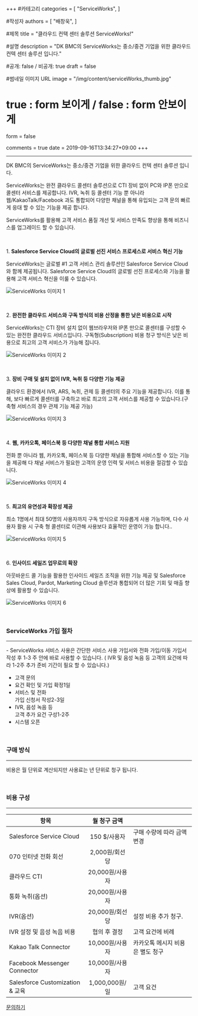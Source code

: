 +++
#카테고리
categories = [
    "ServiceWorks",
]

#작성자
authors = [
    "배창욱",
]

#제목
title = "클라우드 컨택 센터 솔루션 ServiceWorks!"

#설명
description = "DK BMC의 ServiceWorks는 중소/중견 기업을 위한 클라우드 컨텍 센터 솔루션 입니다."

#공개: false / 비공개: true
draft = false

#썸네일 이미지 URL
image = "/img/content/serviceWorks_thumb.jpg"

# true : form 보이게 / false : form 안보이게
form = false

comments = true
date = 2019-09-16T13:34:27+09:00
+++

<!-- 게시글 내용 -->
<hr class="title__hr" id="ServiceWorksBox"/>
DK BMC의 ServiceWorks는 중소/중견 기업을 위한 클라우드 컨텍 센터 솔루션 입니다.

ServiceWorks는 완전 클라우드 콜센터 솔루션으로 CTI 장비 없이 PC와 IP폰 만으로 콜센터 서비스를 제공합니다. IVR, 녹취 등 콜센터 기능 뿐 아니라 웹/KakaoTalk/Facebook 과도 통합되어 다양한 채널을 통해 유입되는 고객 문의 빠르게 응대 할 수 있는 기능을 제공 합니다.

ServiceWorks를 활용해 고객 서비스 품질 개선 및 서비스 만족도 향상을 통해 비즈니스를 업그레이드 할 수 있습니다.

<br/>

1.&nbsp;**Salesforce Service Cloud의 글로벌 선진 서비스 프로세스로 서비스 혁신 기능**

ServiceWorks는 글로벌 #1 고객 서비스 관리 솔루션인 Salesforce Service Cloud와 함께 제공됩니다. Salesforce Service Cloud의 글로벌 선진 프로세스와 기능을 활용해 고객 서비스 혁신을 이룰 수 있습니다. 

![ServiceWorks 이미지 1](/img/content/servicework-1.png)

<br/>

2.&nbsp;**완전한 클라우드 서비스와 구독 방식의 비용 산정을 통한 낮은 비용으로 시작**

ServiceWorks는 CTI 장비 설치 없이 웹브라우저와 IP폰 만으로 콜센터를 구성할 수 있는 완전한 클라우드 서비스입니다. 구독형(Subscription) 비용 청구 방식은 낮은 비용으로 최고의 고객 서비스가 가능해 집니다.

![ServiceWorks 이미지 2](/img/content/servicework-2.png)

<br/>

3.&nbsp;**장비 구매 및 설치 없이 IVR, 녹취 등 다양한 기능 제공**

클라우드 환경에서 IVR, ARS, 녹취, 관제 등 콜센터의 주요 기능을 제공합니다. 이를 통해, 보다 빠르게 콜센터를 구축하고 바로 최고의 고객 서비스를 제공할 수 있습니다.(구축형 서비스의 경우 관제 기능 제공 가능)

![ServiceWorks 이미지 3](/img/content/servicework-3.png)

<br/>

4.&nbsp;**웹, 카카오톡, 페이스북 등 다양한 채널 통합 서비스 지원**

전화 뿐 아니라 웹, 카카오톡, 페이스북 등 다양한 채널을 통합해 서비스할 수 있는 기능을 제공해 다 채널 서비스가 필요한 고객의 운영 인력 및 서비스 비용을 절감할 수 있습니다. 

![ServiceWorks 이미지 4](/img/content/servicework-4.png)

<br/>

5.&nbsp;**최고의 유연성과 확장성 제공**

최소 1명에서 최대 50명의 사용자까지 구독 방식으로 자유롭게 사용 가능하며, 다수 사용자 활용 시 구축 형 콜센터로 이관해 사용보다 효율적인 운영이 가능 합니다.. 

![ServiceWorks 이미지 5](/img/content/servicework-5.png)

<br/>

6.&nbsp;**인사이드 세일즈 업무로의 확장**

아웃바운드 콜 기능을 활용한 인사이드 세일즈 조직을 위한 기능 제공 및 Salesforce Sales Cloud, Pardot, Marketing Cloud 솔루션과 통합되어 더 많은 기회 및 매출 향상에 활용할 수 있습니다.

![ServiceWorks 이미지 6](/img/content/servicework-6.jpg)

<br/>

### ServiceWorks 가입 절차
-------------------------------------
 -&nbsp;ServiceWorks 서비스 사용은 간단한 서비스 사용 가입서와 전화 가입/이동 가입서 작성 후 1-3 주 안에 바로 사용할 수 있습니다. ( IVR 및 음성 녹음 등 고객의 요건에 따라 1-2주 추가 준비 기간이 필요 할 수 있습니다.)

<ul id="ServiceWorksPath">
    <li><div>고객 문의</div></li>
    <li><div>요건 확인 및 가입 확정<span>1일</span></div></li>
    <li><div>서비스 및 전화<br/> 가입 신청서 작성<span>2-3일</span></div></li>
    <li><div>IVR, 음성 녹음 등<br/> 고객 추가 요건 구성<span>1-2주</span></div></li>
    <li><div>시스템 오픈</div></li>
</ul>

 <br/>

### 구매 방식
 ---------------------------------
 비용은 월 단위로 계산되지만 사용료는 년 단위로 청구 됩니다.

 <br/>

### 비용 구성
--------------------
| 항목 | <center>월 청구 금액</center> |  |
|---|:---:|---|
| Salesforce Service Cloud | 150 $/사용자 | 구매 수량에 따라 금액 변경 |
| 070 인터넷 전화 회선 | 2,000원/회선당 |  |
| 클라우드 CTI | 20,000원/사용자 |  |
| 통화 녹취(옵션) | 20,000원/사용자 |  |
| IVR(옵션) | 20,000원/회선당 | 설정 비용 추가 청구. |
| IVR 설정 및 음성 녹음 비용  | 협의 후 결정 | 고객 요건에 비례 |
| Kakao Talk Connector | 10,000원/사용자 | 카카오톡 메시지 비용은 별도 청구 |
| Facebook Messenger Connector | 10,000원/사용자 |  |
| Salesforce Customization & 교육 | 1,000,000원/일 | 고객 요건 |

<a href="http://www.dkbmc.com/contact.html" class="content-btn__a" target="_blank">
문의하기</a>